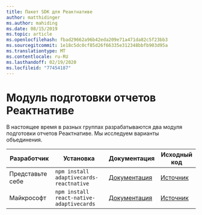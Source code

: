 ```yaml
---
title: Пакет SDK для Реактнативе
author: matthidinger
ms.author: mahiding
ms.date: 08/15/2019
ms.topic: article
ms.openlocfilehash: fbad29662a96b42eda209e71a471da82c5f23bb3
ms.sourcegitcommit: 1e18c5dc0cf85d26f66335e312348bbfb903d95a
ms.translationtype: MT
ms.contentlocale: ru-RU
ms.lasthandoff: 02/19/2020
ms.locfileid: "77454187"
---
```

# <a name="reactnative-renderer"></a>Модуль подготовки отчетов Реактнативе

В настоящее время в разных группах разрабатываются два модуля подготовки отчетов Реактнативе. Мы исследуем варианты объединения.

Разработчик | Установка | Документация | Исходный код
---|---|---|---
Представьте себе | `npm install adaptivecards-reactnative` | [Документация](https://www.npmjs.com/package/adaptivecards-reactnative) | [Источник](https://github.com/microsoft/AdaptiveCards/tree/master/source/community/reactnative)
Майкрософт | `npm install react-native-adaptivecards` | [Документация](https://www.npmjs.com/package/react-native-adaptivecards) | [Источник](https://github.com/Microsoft/react-native-adaptivecards)

